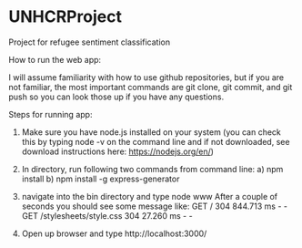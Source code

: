 # UNHCRProject
Project for refugee sentiment classification

How to run the web app:

I will assume familiarity with how to use github 
repositories, but if you are not familiar, the most
important commands are git clone, git commit, and git push
so you can look those up if you have any questions. 

Steps for running app:

1) Make sure you have node.js installed on your system 
(you can check this by typing node -v on the command line
and if not downloaded, see download instructions here: https://nodejs.org/en/)

2) In directory, run following two commands from command line:
    a) npm install
    b) npm install -g express-generator

3) navigate into the bin directory and type node www
After a couple of seconds you should see some message like:
GET / 304 844.713 ms - -
GET /stylesheets/style.css 304 27.260 ms - -

4) Open up browser and type http://localhost:3000/

